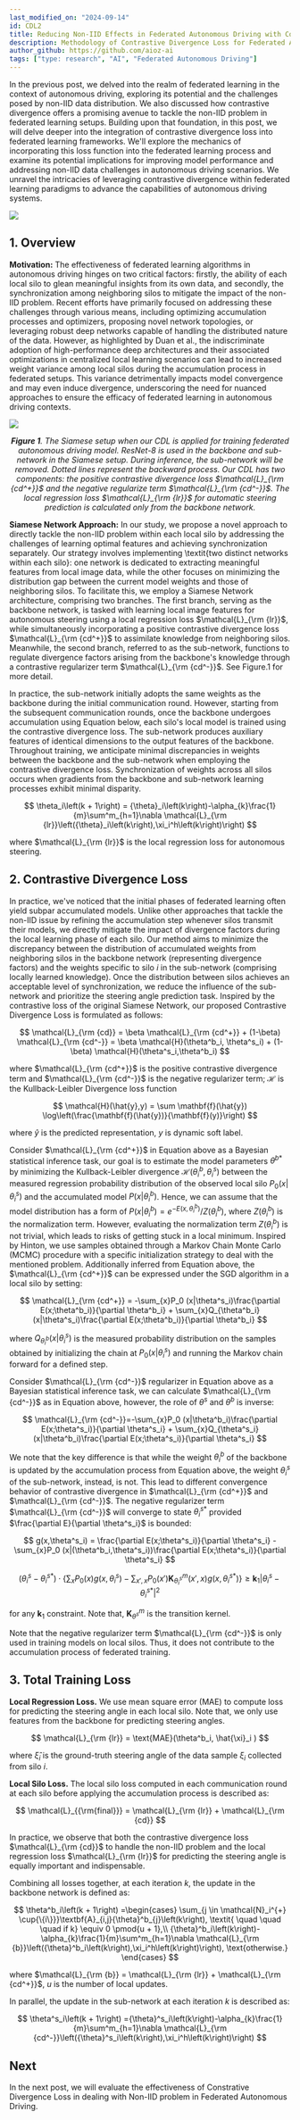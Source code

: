 ```yaml
---
last_modified_on: "2024-09-14"
id: CDL2
title: Reducing Non-IID Effects in Federated Autonomous Driving with Contrastive Divergence Loss (Part 2)
description: Methodology of Contrastive Divergence Loss for Federated Autonomous Driving
author_github: https://github.com/aioz-ai
tags: ["type: research", "AI", "Federated Autonomous Driving"]
---
```

In the previous post, we delved into the realm of federated learning in the context of autonomous driving, exploring its potential and the challenges posed by non-IID data distribution. We also discussed how contrastive divergence offers a promising avenue to tackle the non-IID problem in federated learning setups. Building upon that foundation, in this post, we will delve deeper into the integration of contrastive divergence loss into federated learning frameworks. We'll explore the mechanics of incorporating this loss function into the federated learning process and examine its potential implications for improving model performance and addressing non-IID data challenges in autonomous driving scenarios. We unravel the intricacies of leveraging contrastive divergence within federated learning paradigms to advance the capabilities of autonomous driving systems.

![](https://vision.aioz.io/f/e39d27f384e34976a510/?dl=1)

## 1. Overview


**Motivation:** The effectiveness of federated learning algorithms in autonomous driving hinges on two critical factors: firstly, the ability of each local silo to glean meaningful insights from its own data, and secondly, the synchronization among neighboring silos to mitigate the impact of the non-IID problem. Recent efforts have primarily focused on addressing these challenges through various means, including optimizing accumulation processes and optimizers, proposing novel network topologies, or leveraging robust deep networks capable of handling the distributed nature of the data. However, as highlighted by Duan et al., the indiscriminate adoption of high-performance deep architectures and their associated optimizations in centralized local learning scenarios can lead to increased weight variance among local silos during the accumulation process in federated setups. This variance detrimentally impacts model convergence and may even induce divergence, underscoring the need for nuanced approaches to ensure the efficacy of federated learning in autonomous driving contexts.

![](https://vision.aioz.io/f/be6d982e80fd4fedb7e5/?dl=1)*<center>**Figure 1**. The Siamese setup when our CDL is applied for training federated autonomous driving model. ResNet-8 is used in the backbone and sub-network in the Siamese setup. During inference, the sub-network will be removed. Dotted lines represent the backward process. Our
 CDL has two components: the positive contrastive divergence loss $\mathcal{L}_{\rm {cd^+}}$ and the negative regularize term $\mathcal{L}_{\rm {cd^-}}$. The local regression loss $\mathcal{L}_{\rm {lr}}$ for automatic steering prediction is calculated only from the backbone network.</center>* 

**Siamese Network Approach:** In our study, we propose a novel approach to directly tackle the non-IID problem within each local silo by addressing the challenges of learning optimal features and achieving synchronization separately. Our strategy involves implementing \textit{two distinct networks within each silo}: one network is dedicated to extracting meaningful features from local image data, while the other focuses on minimizing the distribution gap between the current model weights and those of neighboring silos. To facilitate this, we employ a Siamese Network architecture, comprising two branches. The first branch, serving as the backbone network, is tasked with learning local image features for autonomous steering using a local regression loss $\mathcal{L}_{\rm {lr}}$, while simultaneously incorporating a positive contrastive divergence loss $\mathcal{L}_{\rm {cd^+}}$ to assimilate knowledge from neighboring silos. Meanwhile, the second branch, referred to as the sub-network, functions to regulate divergence factors arising from the backbone's knowledge through a contrastive regularizer term $\mathcal{L}_{\rm {cd^-}}$. See Figure.1 for more detail.

In practice, the sub-network initially adopts the same weights as the backbone during the initial communication round. However, starting from the subsequent communication rounds, once the backbone undergoes accumulation using Equation below, each silo's local model is trained using the contrastive divergence loss. The sub-network produces auxiliary features of identical dimensions to the output features of the backbone. Throughout training, we anticipate minimal discrepancies in weights between the backbone and the sub-network when employing the contrastive divergence loss. Synchronization of weights across all silos occurs when gradients from the backbone and sub-network learning processes exhibit minimal disparity.

$$
\theta_i\left(k + 1\right) =
    {\theta}_i\left(k\right)-\alpha_{k}\frac{1}{m}\sum^m_{h=1}\nabla  \mathcal{L}_{\rm {lr}}\left({\theta}_i\left(k\right),\xi_i^h\left(k\right)\right)  
 $$
 
where $\mathcal{L}_{\rm {lr}}$ is the local regression loss for autonomous steering. 

## 2. Contrastive Divergence Loss

In practice, we've noticed that the initial phases of federated learning often yield subpar accumulated models. Unlike other approaches that tackle the non-IID issue by refining the accumulation step whenever silos transmit their models, we directly mitigate the impact of divergence factors during the local learning phase of each silo. Our method aims to minimize the discrepancy between the distribution of accumulated weights from neighboring silos in the backbone network (representing divergence factors) and the weights specific to silo $i$ in the sub-network (comprising locally learned knowledge). Once the distribution between silos achieves an acceptable level of synchronization, we reduce the influence of the sub-network and prioritize the steering angle prediction task. Inspired by the contrastive loss of the original Siamese Network, our proposed Contrastive Divergence Loss is formulated as follows:

$$
\mathcal{L}_{\rm {cd}} = \beta \mathcal{L}_{\rm {cd^+}} + (1-\beta) \mathcal{L}_{\rm {cd^-}} = \beta \mathcal{H}(\theta^b_i, \theta^s_i) + (1-\beta) \mathcal{H}(\theta^s_i,\theta^b_i)
$$

where $\mathcal{L}_{\rm {cd^+}}$ is the positive contrastive divergence term and $\mathcal{L}_{\rm {cd^-}}$ is the negative regularizer term; $\mathcal{H}$ is the Kullback-Leibler Divergence loss function

$$
\mathcal{H}(\hat{y},y) = \sum \mathbf{f}(\hat{y}) \log\left(\frac{\mathbf{f}(\hat{y})}{\mathbf{f}(y)}\right)
$$

where $\hat{y}$ is the predicted representation, $y$ is dynamic soft label. 

Consider $\mathcal{L}_{\rm {cd^+}}$ in Equation above as a Bayesian statistical inference task, 
our goal is to estimate the model parameters $\theta^{b*}$ by minimizing the Kullback-Leibler divergence $\mathcal{H}(\theta^b_i, \theta^s_i)$ between the measured regression probability distribution of the observed local silo $P_0 (x|\theta^s_i)$ and the accumulated model $P (x|\theta^b_i)$. Hence, we can assume that the model distribution has a form of $P (x|\theta^b_i) = e^{-E(x,\theta^b_i)}/Z(\theta^b_i)$, where $Z(\theta^b_i)$ is the normalization term. However, evaluating the normalization term $Z(\theta^b_i)$ is not trivial, which leads to risks of getting stuck in a local minimum. Inspired by Hinton, we use samples obtained through a Markov Chain Monte Carlo (MCMC) procedure with a specific initialization strategy to deal with the mentioned problem. Additionally inferred from Equation above, the $\mathcal{L}_{\rm {cd^+}}$ can be expressed under the SGD algorithm in a local silo by setting:

$$
\mathcal{L}_{\rm {cd^+}} = -\sum_{x}P_0 (x|\theta^s_i)\frac{\partial E(x;\theta^b_i)}{\partial \theta^b_i} + \sum_{x}Q_{\theta^b_i} (x|\theta^s_i)\frac{\partial E(x;\theta^b_i)}{\partial \theta^b_i} 
$$

where $Q_{\theta^b_i} (x|\theta^s_i)$ is the measured probability distribution on the samples obtained by initializing the chain at $P_0 (x|\theta^s_i)$ and running the Markov chain forward for a defined step. 

Consider $\mathcal{L}_{\rm {cd^-}}$ regularizer in Equation above as a Bayesian statistical inference task, we can calculate $\mathcal{L}_{\rm {cd^-}}$  as in Equation above, however, the role of $\theta^s$ and $\theta^b$ is inverse:

$$
\mathcal{L}_{\rm {cd^-}}=-\sum_{x}P_0 (x|\theta^b_i)\frac{\partial E(x;\theta^s_i)}{\partial \theta^s_i} + \sum_{x}Q_{\theta^s_i} (x|\theta^b_i)\frac{\partial E(x;\theta^s_i)}{\partial \theta^s_i}
$$

We note that the key difference is that while the weight $\theta^b_i$ of the backbone is updated by the accumulation process from Equation above, the weight $\theta^s_i$ of the sub-network, instead, is not. This lead to different convergence behavior of contrastive divergence in $\mathcal{L}_{\rm {cd^+}}$ and $\mathcal{L}_{\rm {cd^-}}$. The negative regularizer term $\mathcal{L}_{\rm {cd^-}}$ will converge to state $\theta^{s*}_i$ provided $\frac{\partial E}{\partial \theta^s_i}$ is bounded: 


$$
g(x,\theta^s_i) = \frac{\partial E(x;\theta^s_i)}{\partial \theta^s_i} -\sum_{x}P_0 (x|(\theta^b_i,\theta^s_i))\frac{\partial E(x;\theta^s_i)}{\partial \theta^s_i} 
$$

$$
(\theta^s_i - \theta^{s*}_i)\cdot\left\{ \sum_{x}{P_0(x)g(x,\theta^s_i)} - \sum_{x',x}{P_0(x')\mathbf{K}^m_{\theta^s_i}(x',x)g(x,\theta^{s*}_i})\right\}\geq 
\mathbf{k}_1|\theta^s_i-\theta^{s*}_i|^2
$$

for any $\mathbf{k}_1$ constraint. Note that, $\mathbf{K}^m_{\theta^s}$ is the transition kernel. 

Note that the negative regularizer term $\mathcal{L}_{\rm {cd^-}}$ is only used in training models on local silos. Thus, it does not contribute to the accumulation process of federated training. 

## 3. Total Training Loss

**Local Regression Loss.**
We use mean square error (MAE)  to compute loss for predicting the steering angle in each local silo. Note that, we only use features from the backbone for predicting steering angles.

$$
\mathcal{L}_{\rm {lr}} = \text{MAE}(\theta^b_i, \hat{\xi}_i  )
$$

where $\hat{\xi}_i$  is the ground-truth steering angle of the data sample $\xi_i$ collected from silo $i$. 

**Local Silo Loss.** 
The local silo loss computed in each communication round at each silo before applying the accumulation process is described as:

$$
\mathcal{L}_{{\rm{final}}} = \mathcal{L}_{\rm {lr}} + \mathcal{L}_{\rm {cd}}
$$

In practice, we observe that both the contrastive divergence loss $\mathcal{L}_{\rm {cd}}$ to handle the non-IID problem and the local regression loss $\mathcal{L}_{\rm {lr}}$ for predicting the steering angle is equally important and indispensable. 

Combining all losses together, at each iteration $k$, the update in the backbone network is defined as: 

$$
\theta^b_i\left(k + 1\right) 
 =\begin{cases}
    \sum_{j \in \mathcal{N}_i^{+} \cup{\{i\}}}\textbf{A}_{i,j}{\theta}^b_{j}\left(k\right), \textit{ \quad \quad \quad if k} \equiv 0 \pmod{u + 1},\\
    {\theta}^b_i\left(k\right)-\alpha_{k}\frac{1}{m}\sum^m_{h=1}\nabla \mathcal{L}_{\rm {b}}\left({\theta}^b_i\left(k\right),\xi_i^h\left(k\right)\right),  \text{otherwise.}
\end{cases}
$$

where $\mathcal{L}_{\rm {b}} = \mathcal{L}_{\rm {lr}} + \mathcal{L}_{\rm {cd^+}}$, $u$ is the number of local updates.

In parallel, the update in the sub-network at each iteration $k$ is described as:

$$
 \theta^s_i\left(k + 1\right) ={\theta}^s_i\left(k\right)-\alpha_{k}\frac{1}{m}\sum^m_{h=1}\nabla \mathcal{L}_{\rm {cd^-}}\left({\theta}^s_i\left(k\right),\xi_i^h\left(k\right)\right)
 $$
## Next
In the next post, we will evaluate the effectiveness of Constrative Divergence Loss in dealing with Non-IID problem in Federated Autonomous Driving.